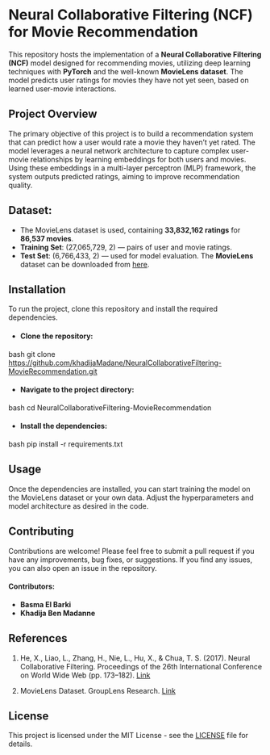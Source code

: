 # Neural Collaborative Filtering (NCF) for Movie Recommendation

This repository hosts the implementation of a **Neural Collaborative Filtering (NCF)** model designed for recommending movies, utilizing deep learning techniques with **PyTorch** and the well-known **MovieLens dataset**. The model predicts user ratings for movies they have not yet seen, based on learned user-movie interactions.

## Project Overview

The primary objective of this project is to build a recommendation system that can predict how a user would rate a movie they haven’t yet rated. The model leverages a neural network architecture to capture complex user-movie relationships by learning embeddings for both users and movies. Using these embeddings in a multi-layer perceptron (MLP) framework, the system outputs predicted ratings, aiming to improve recommendation quality.

## Dataset:
  - The MovieLens dataset is used, containing **33,832,162 ratings** for **86,537 movies**.
  - **Training Set**: (27,065,729, 2) — pairs of user and movie ratings.
  - **Test Set**: (6,766,433, 2) — used for model evaluation.
The **MovieLens** dataset can be downloaded from [here](https://grouplens.org/datasets/movielens/).

## Installation

To run the project, clone this repository and install the required dependencies.

- #### Clone the repository:

bash
git clone https://github.com/khadijaMadane/NeuralCollaborativeFiltering-MovieRecommendation.git


- #### Navigate to the project directory:

bash
cd NeuralCollaborativeFiltering-MovieRecommendation


- #### Install the dependencies:

bash
pip install -r requirements.txt

## Usage

Once the dependencies are installed, you can start training the model on the MovieLens dataset or your own data. Adjust the hyperparameters and model architecture as desired in the code.


## Contributing

Contributions are welcome! Please feel free to submit a pull request if you have any improvements, bug fixes, or suggestions. If you find any issues, you can also open an issue in the repository.

#### Contributors:
- **Basma El Barki**
- **Khadija Ben Madanne**

## References

1. He, X., Liao, L., Zhang, H., Nie, L., Hu, X., & Chua, T. S. (2017). Neural Collaborative Filtering. Proceedings of the 26th International Conference on World Wide Web (pp. 173–182). [Link](https://dl.acm.org/doi/10.1145/3038912.3052569)

2. MovieLens Dataset. GroupLens Research. [Link](https://grouplens.org/datasets/movielens/) 

## License

This project is licensed under the MIT License - see the [LICENSE](LICENSE) file for details.


